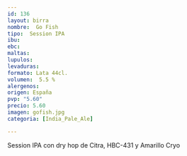 ```yaml
---
id: 136
layout: birra
nombre:  Go Fish
tipo:  Session IPA
ibu: 
ebc:
maltas: 
lupulos: 
levaduras: 
formato: Lata 44cl.
volumen:  5.5 %
alergenos: 
origen: España
pvp: "5.60"
precio: 5.60
imagen: gofish.jpg
categoria: [India_Pale_Ale]

---
```

Session IPA con dry hop de Citra, HBC-431 y Amarillo Cryo




















